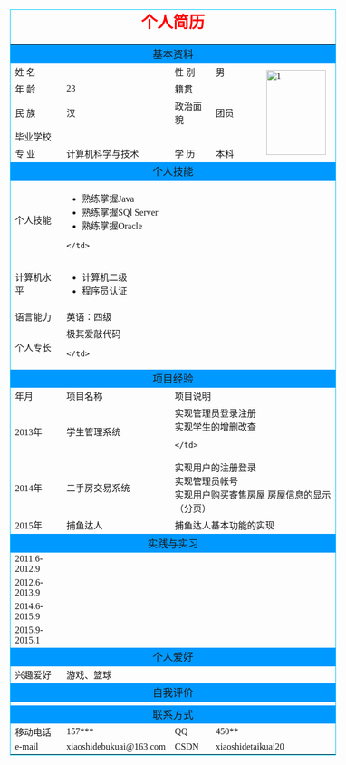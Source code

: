 <html xmlns="http://www.w3.org/1999/xhtml">
<head>
<meta http-equiv="Content-Type" content="text/html; charset=utf-8" />
<title>个人简历</title>


<style>


#title{
color:#F00;
font-size:28px
}
.secondTitle{


font-size:18px;
background-color:#09F;
text-align:center;
}


body{ 
text-align:center;
font-size:16px;
font-family:楷体;

}
ul{
text-align:left;}
li{
text-align:left;}
.info{
text-align:left;
font-size:16px;
}
td{
border-color:#09F;
}
tr{
border-color:#09F;}

</style>


</head>


<body >


<table  align="center" width="660" border="0" bordercolor="#00CCFF"  frame="box">
  <caption id="title"   >
  <strong>  个人简历</strong>
  </caption>
  <tr>
    <td colspan="5" class="secondTitle">基本资料</td>
  </tr>
  <tr>
    <td width="116">姓&nbsp;名</td>
    <td width="134"></td>
    <td width="79">性&nbsp;别</td>
    <td width="166">男</td>
     <td width="129" rowspan="5"><img  src="yanyiwei.jpg" width="105" height="150" alt="1" /></td>
  </tr>
  <tr>
    <td>年&nbsp;龄</td>
    <td>23</td>
    <td>籍贯</td>
    <td></td>
  </tr>
  <tr>
    <td>民&nbsp;族</td>
    <td>汉</td>
    <td>政治面貌</td>
    <td>团员</td>
  </tr>
  <tr>
    <td>毕业学校</td>
    <td colspan="3"></td>
  </tr>
  <tr>
    <td>专&nbsp;业</td>
    <td>计算机科学与技术</td>
    <td>学&nbsp;历</td>
    <td>本科</td>
  </tr>
  <tr>
    <td colspan="5" class="secondTitle">个人技能</td>
  </tr>
  <tr>
    <td>个人技能</td>
    <td colspan="4" >
    <ul >
    <li >熟练掌握Java</li>
    <li >熟练掌握SQl Server</li>
    <li >熟练掌握Oracle</li>
    </ul>
    
    </td>
  </tr>
  <tr>
    <td>计算机水平</td>
    <td colspan="4">
      <ul  >
      <li >计算机二级</li>
      <li >程序员认证</li>
      </ul>
    </td>
  </tr>
  <tr>
    <td>语言能力</td>
    <td colspan="4">
    英语：四级    
    </td>
  </tr>
  <tr>
    <td>个人专长</td>
    <td colspan="4" class="info">
    极其爱敲代码
      
    </td>
  </tr>
  <tr>
    <td colspan="5" class="secondTitle">项目经验</td>
  </tr>
  <tr><strong>
    <td>年月</td>
    <td>项目名称</td>
    <td colspan="3">项目说明</td> </strong>
  </tr>
  <tr>
    <td>2013年</td>
    <td>学生管理系统</td>
    <td colspan="3">
   实现管理员登录注册<br />
   实现学生的增删改查
    
    </td>
  </tr>
    <tr>
    <td>2014年</td>
    <td>二手房交易系统</td>
    <td colspan="3">
    实现用户的注册登录<br />
     实现管理员帐号<br />
     实现用户购买寄售房屋 房屋信息的显示（分页）<br />    
    </td>
        <tr>
    <td>2015年</td>
    <td>捕鱼达人</td>
    <td colspan="3">
      捕鱼达人基本功能的实现    
    </td>
  </tr>
  <tr>
    <td colspan="5" class="secondTitle">实践与实习</td>
  </tr>
  <tr>
    <td>2011.6-2012.9</td>
    <td colspan="4"></td>
  </tr>
    <tr>
    <td>2012.6-2013.9</td>
    <td colspan="4"></td>
  </tr>
    <tr>
    <td>2014.6-2015.9</td>
    <td colspan="4"></td>
  </tr>
    <tr>
    <td>2015.9-2015.1</td>
    <td colspan="4"></td>
  </tr>
  <tr>
    <td colspan="5" class="secondTitle">个人爱好</td>
  </tr>
  <tr>
    <td>兴趣爱好</td>
    <td colspan="4">游戏、篮球</td>
  </tr>
  <tr>
    <td colspan="5" class="secondTitle">自我评价</td>
  </tr>
  <tr>
    <td colspan="5">
</td>
  </tr>
  <tr>
    <td colspan="5" class="secondTitle">联系方式</td>
  </tr>
  <tr>
    <td>移动电话</td>
    <td>157***</td>
    <td>QQ</td>
    <td colspan="2">450**</td>
  </tr>
  <tr>
    <td>e-mail</td>
    <td>xiaoshidebukuai@163.com</td>
    <td>CSDN</td>
    <td colspan="2">xiaoshidetaikuai20</td>
  </tr>
</table>
</body>
</html>
